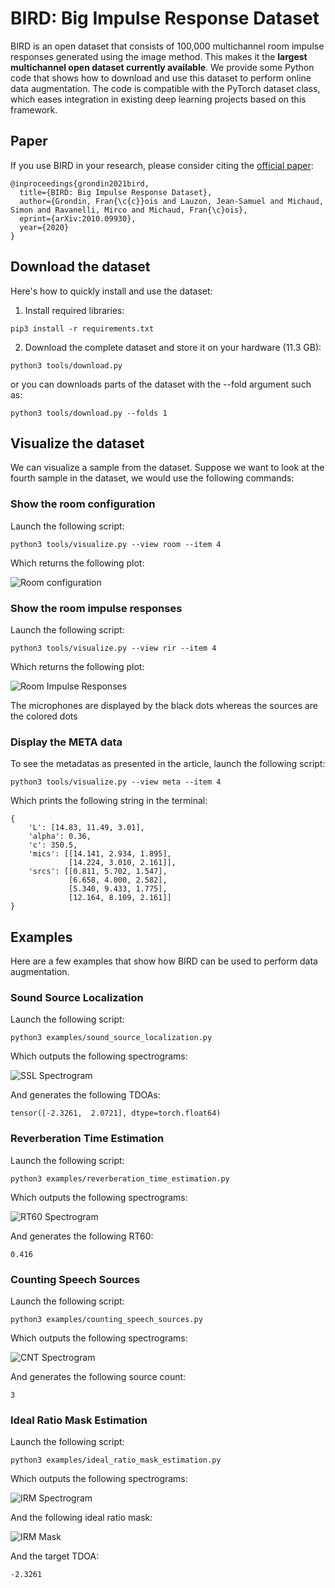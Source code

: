 # BIRD: Big Impulse Response Dataset

BIRD is an open dataset that consists of 100,000 multichannel room impulse responses generated using the image method.
This makes it the **largest multichannel open dataset currently available**.
We provide some Python code that shows how to download and use this dataset to perform online data augmentation.
The code is compatible with the PyTorch dataset class, which eases integration in existing deep learning projects based on this framework.

## Paper

If you use BIRD in your research, please consider citing the [official paper](https://arxiv.org/abs/2010.09930):

```
@inproceedings{grondin2021bird,
  title={BIRD: Big Impulse Response Dataset},
  author={Grondin, Fran{\c{c}}ois and Lauzon, Jean-Samuel and Michaud, Simon and Ravanelli, Mirco and Michaud, Fran{\c}ois},
  eprint={arXiv:2010.09930},
  year={2020}
}
```

## Download the dataset

Here's how to quickly install and use the dataset:

1. Install required libraries:

```
pip3 install -r requirements.txt
```

2. Download the complete dataset and store it on your hardware (11.3 GB):

```
python3 tools/download.py
```

or you can downloads parts of the dataset with the --fold argument such as:

```
python3 tools/download.py --folds 1
```

## Visualize the dataset

We can visualize a sample from the dataset. Suppose we want to look at the fourth sample in the dataset, we would use the following commands:

### Show the room configuration

Launch the following script:

```
python3 tools/visualize.py --view room --item 4
```

Which returns the following plot:

![Room configuration](/images/room.png)

### Show the room impulse responses

Launch the following script:

```
python3 tools/visualize.py --view rir --item 4
```

Which returns the following plot:

![Room Impulse Responses](/images/rir.png)

The microphones are displayed by the black dots whereas the sources are the colored dots

### Display the META data

To see the metadatas as presented in the article, launch the following script:

```
python3 tools/visualize.py --view meta --item 4
```

Which prints the following string in the terminal:

```
{
    'L': [14.83, 11.49, 3.01], 
    'alpha': 0.36,
    'c': 350.5,
    'mics': [[14.141, 2.934, 1.895], 
             [14.224, 3.010, 2.161]],
    'srcs': [[0.811, 5.702, 1.547], 
             [6.658, 4.000, 2.582], 
             [5.340, 9.433, 1.775], 
             [12.164, 8.109, 2.161]]
}
```

## Examples

Here are a few examples that show how BIRD can be used to perform data augmentation.

### Sound Source Localization

Launch the following script:

```
python3 examples/sound_source_localization.py
```

Which outputs the following spectrograms:

![SSL Spectrogram](/images/ssl_spex.png)

And generates the following TDOAs:

```
tensor([-2.3261,  2.0721], dtype=torch.float64)
```

### Reverberation Time Estimation

Launch the following script:

```
python3 examples/reverberation_time_estimation.py
```

Which outputs the following spectrograms:

![RT60 Spectrogram](/images/rt60_spex.png)

And generates the following RT60:

```
0.416
```

### Counting Speech Sources

Launch the following script:

```
python3 examples/counting_speech_sources.py
```

Which outputs the following spectrograms:

![CNT Spectrogram](/images/cnt_spex.png)

And generates the following source count:

```
3
```

### Ideal Ratio Mask Estimation

Launch the following script:

```
python3 examples/ideal_ratio_mask_estimation.py
```

Which outputs the following spectrograms:

![IRM Spectrogram](/images/irm_spex.png)

And the following ideal ratio mask:

![IRM Mask](/images/irm_mask.png)

And the target TDOA:

```
-2.3261
```